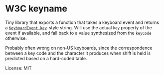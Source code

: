 # W3C keyname

Tiny library that exports a function that takes a keyboard event and
returns a
[`KeyboardEvent.key`](https://developer.mozilla.org/en-US/docs/Web/API/KeyboardEvent/key)-style
string. Will use the actual `key` property of the event if available,
and fall back to a value synthesized from the `keyCode` otherwise.

Probably often wrong on non-US keyboards, since the correspondence
between a key code and the character it produces when shift is held
is predicted based on a hard-coded table.

License: MIT
